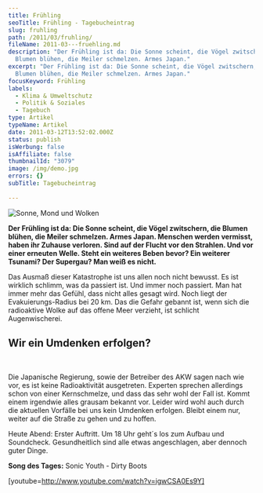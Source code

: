 ```yaml
---
title: Frühling
seoTitle: Frühling - Tagebucheintrag
slug: fruhling
path: /2011/03/fruhling/
fileName: 2011-03---fruehling.md
description: "Der Frühling ist da: Die Sonne scheint, die Vögel zwitschern, die
  Blumen blühen, die Meiler schmelzen. Armes Japan."
excerpt: "Der Frühling ist da: Die Sonne scheint, die Vögel zwitschern, die
  Blumen blühen, die Meiler schmelzen. Armes Japan."
focusKeyword: Frühling
labels:
  - Klima & Umweltschutz
  - Politik & Soziales
  - Tagebuch
type: Artikel
typeName: Artikel
date: 2011-03-12T13:52:02.000Z
status: publish
isWerbung: false
isAffiliate: false
thumbnailId: "3079"
image: /img/demo.jpg
errors: {}
subTitle: Tagebucheintrag
  
---
```


![Sonne, Mond und Wolken](http://cardamonchai.com/wp-content/uploads/2012/06/p1000340-640x480.jpg "[ ](/wp-content/uploads/2012/06/p1000340.jpg)  Sonne, Mond und Wolken")

**Der Frühling ist da: Die Sonne scheint, die Vögel zwitschern, die Blumen
blühen, die Meiler schmelzen. Armes Japan. Menschen werden vermisst, haben ihr
Zuhause verloren. Sind auf der Flucht vor den Strahlen. Und vor einer erneuten
Welle. Steht ein weiteres Beben bevor? Ein weiterer Tsunami? Der Supergau? Man
weiß es nicht.**

Das Ausmaß dieser Katastrophe ist uns allen noch nicht bewusst. Es ist wirklich
schlimm, was da passiert ist. Und immer noch passiert. Man hat immer mehr das
Gefühl, dass nicht alles gesagt wird. Noch liegt der Evakuierungs-Radius bei 20
km. Das die Gefahr gebannt ist, wenn sich die radioaktive Wolke auf das offene
Meer verzieht, ist schlicht Augenwischerei.

## Wir ein Umdenken erfolgen?

&nbsp;

Die Japanische Regierung, sowie der Betreiber des AKW sagen nach wie vor, es ist
keine Radioaktivität ausgetreten. Experten sprechen allerdings schon von einer
Kernschmelze, und dass das sehr wohl der Fall ist. Kommt einem irgendwie alles
grausam bekannt vor. Leider wird wohl auch durch die aktuellen Vorfälle bei uns
kein Umdenken erfolgen. Bleibt einem nur, weiter auf die Straße zu gehen und zu
hoffen.

Heute Abend: Erster Auftritt. Um 18 Uhr geht´s los zum Aufbau und Soundcheck.
Gesundheitlich sind alle etwas angeschlagen, aber dennoch guter Dinge.

**Song des Tages:** Sonic Youth - Dirty Boots

[youtube=http://www.youtube.com/watch?v=igwCSA0Es9Y]

  